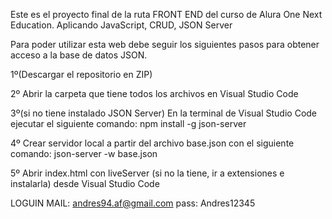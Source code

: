 Este es el proyecto final de la ruta FRONT END del curso de Alura One Next Education.
Aplicando JavaScript, CRUD, JSON Server

Para poder utilizar esta web debe seguir los siguientes pasos para obtener acceso a la base de datos JSON.

1º(Descargar el repositorio en ZIP)

2º Abrir la carpeta que tiene todos los archivos en Visual Studio Code

3º(si no tiene instalado JSON Server) En la terminal de Visual Studio Code ejecutar el siguiente comando:
npm install -g json-server

4º Crear servidor local a partir del archivo base.json con el siguiente comando:
json-server -w base.json

5º Abrir index.html con liveServer (si no la tiene, ir a extensiones e instalarla) desde Visual Studio Code

LOGUIN
MAIL: andres94.af@gmail.com
pass: Andres12345
